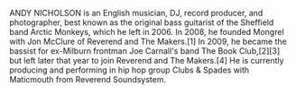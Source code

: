 ANDY NICHOLSON is an English musician, DJ, record producer, and photographer, best known as the original bass guitarist of the Sheffield band Arctic Monkeys, which he left in 2006. In 2008, he founded Mongrel with Jon McClure of Reverend and The Makers.[1] In 2009, he became the bassist for ex-Milburn frontman Joe Carnall's band The Book Club,[2][3] but left later that year to join Reverend and The Makers.[4] He is currently producing and performing in hip hop group Clubs & Spades with Maticmouth from Reverend Soundsystem.
